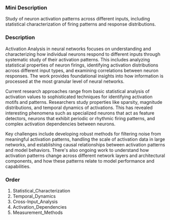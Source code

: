 ### Mini Description

Study of neuron activation patterns across different inputs, including statistical characterization of firing patterns and response distributions.

### Description

Activation Analysis in neural networks focuses on understanding and characterizing how individual neurons respond to different inputs through systematic study of their activation patterns. This includes analyzing statistical properties of neuron firings, identifying activation distributions across different input types, and examining correlations between neuron responses. The work provides foundational insights into how information is processed at the most granular level of neural networks.

Current research approaches range from basic statistical analysis of activation values to sophisticated techniques for identifying activation motifs and patterns. Researchers study properties like sparsity, magnitude distributions, and temporal dynamics of activations. This has revealed interesting phenomena such as specialized neurons that act as feature detectors, neurons that exhibit periodic or rhythmic firing patterns, and complex activation dependencies between neurons.

Key challenges include developing robust methods for filtering noise from meaningful activation patterns, handling the scale of activation data in large networks, and establishing causal relationships between activation patterns and model behaviors. There's also ongoing work to understand how activation patterns change across different network layers and architectural components, and how these patterns relate to model performance and capabilities.

### Order

1. Statistical_Characterization
2. Temporal_Dynamics
3. Cross-Input_Analysis
4. Activation_Dependencies
5. Measurement_Methods
